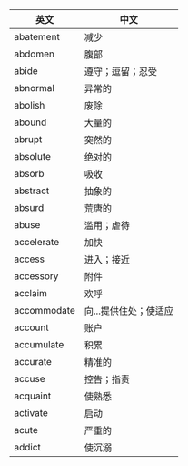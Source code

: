 | 英文        | 中文                  |
| ----------- | --------------------- |
| abatement   | 减少                  |
| abdomen     | 腹部                  |
| abide       | 遵守；逗留；忍受      |
| abnormal    | 异常的                |
| abolish     | 废除                  |
| abound      | 大量的                |
| abrupt      | 突然的                |
| absolute    | 绝对的                |
| absorb      | 吸收                  |
| abstract    | 抽象的                |
| absurd      | 荒唐的                |
| abuse       | 滥用；虐待            |
| accelerate  | 加快                  |
| access      | 进入；接近            |
| accessory   | 附件                  |
| acclaim     | 欢呼                  |
| accommodate | 向...提供住处；使适应 |
| account     | 账户                  |
| accumulate  | 积累                  |
| accurate    | 精准的                |
| accuse      | 控告；指责            |
| acquaint    | 使熟悉                |
| activate    | 启动                  |
| acute       | 严重的                |
| addict      | 使沉溺                |

